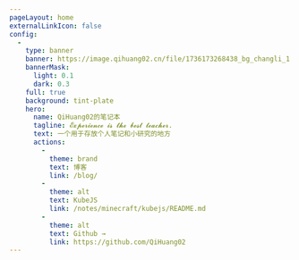 ```yaml
---
pageLayout: home
externalLinkIcon: false
config:
  -
    type: banner
    banner: https://image.qihuang02.cn/file/1736173268438_bg_changli_1.png
    bannerMask:
      light: 0.1
      dark: 0.3
    full: true
    background: tint-plate
    hero:
      name: QiHuang02的笔记本
      tagline: 𝓔𝔁𝓹𝓮𝓻𝓲𝓮𝓷𝓬𝓮 𝓲𝓼 𝓽𝓱𝓮 𝓫𝓮𝓼𝓽 𝓽𝓮𝓪𝓬𝓱𝓮𝓻.
      text: 一个用于存放个人笔记和小研究的地方
      actions:
        -
          theme: brand
          text: 博客
          link: /blog/
        -
          theme: alt
          text: KubeJS
          link: /notes/minecraft/kubejs/README.md
        -
          theme: alt
          text: Github →
          link: https://github.com/QiHuang02
---
```

